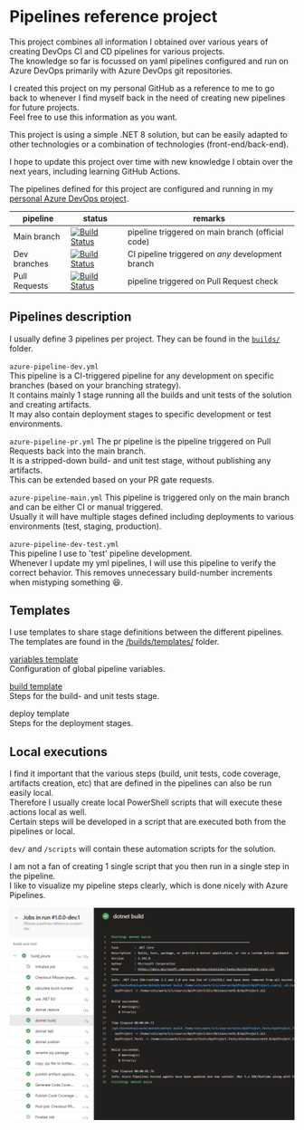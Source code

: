 # Pipelines reference project

 This project combines all information I obtained over various years of creating DevOps CI and CD pipelines for various projects.  
 The knowledge so far is focussed on yaml pipelines configured and run on Azure DevOps primarily with Azure DevOps git repositories.  

 I created this project on my personal GitHub as a reference to me to go back to whenever I find myself back in the need of creating new pipelines for future projects.  
 Feel free to use this information as you want.  

 This project is using a simple .NET 8 solution, but can be easily adapted to other technologies or a combination of technologies (front-end/back-end).  

 I hope to update this project over time with new knowledge I obtain over the next years, including learning GitHub Actions.

 The pipelines defined for this project are configured and running in my [personal Azure DevOps project](https://dev.azure.com/RonaldRosier/GitHub/_build).  

| pipeline | status |  remarks |
|-- | -- | -- |
| Main branch | [![Build Status](https://dev.azure.com/RonaldRosier/GitHub/_apis/build/status%2FRRosier.pipelines-reference-project%2FRRosier.pipelines-reference-project-main?branchName=main)](https://dev.azure.com/RonaldRosier/GitHub/_build/latest?definitionId=9&branchName=main) | pipeline triggered on main branch (official code) |
| Dev branches | [![Build Status](https://dev.azure.com/RonaldRosier/GitHub/_apis/build/status%2FRRosier.pipelines-reference-project%2FRRosier.pipelines-reference-project-dev?branchName=refs%2Fpull%2F1%2Fmerge)](https://dev.azure.com/RonaldRosier/GitHub/_build/latest?definitionId=12&branchName=refs%2Fpull%2F1%2Fmerge) | CI pipeline triggered on *any* development branch |
| Pull Requests | [![Build Status](https://dev.azure.com/RonaldRosier/GitHub/_apis/build/status%2FRRosier.pipelines-reference-project%2FRRosier.pipelines-reference-project-pr?branchName=refs%2Fpull%2F1%2Fmerge)](https://dev.azure.com/RonaldRosier/GitHub/_build/latest?definitionId=8&branchName=refs%2Fpull%2F1%2Fmerge) | pipeline triggered on Pull Request check |  

## Pipelines description

I usually define 3 pipelines per project. They can be found in the [`builds/`](./builds/) folder.  

`azure-pipeline-dev.yml`  
This pipeline is a CI-triggered pipeline for any development on specific branches (based on your branching strategy).  
It contains mainly 1 stage running all the builds and unit tests of the solution and creating artifacts.  
It may also contain deployment stages to specific development or test environments.

`azure-pipeline-pr.yml`
The pr pipeline is the pipeline triggered on Pull Requests back into the main branch.  
It is a stripped-down build- and unit test stage, without publishing any artifacts.  
This can be extended based on your PR gate requests.

`azure-pipeline-main.yml`
This pipeline is triggered only on the main branch and can be either CI or manual triggered.  
Usually it will have multiple stages defined including deployments to various environments (test, staging, production).

`azure-pipeline-dev-test.yml`  
This pipeline I use to 'test' pipeline development.  
Whenever I update my yml pipelines, I will use this pipeline to verify the correct behavior. This removes unnecessary build-number increments when mistyping something :laughing:.

## Templates

I use templates to share stage definitions between the different pipelines.  
The templates are found in the [/builds/templates/](./builds/templates/) folder.

[variables template](./docs/variables-template.md)  
Configuration of global pipeline variables.

[build template](./docs/build-template.md)  
Steps for the build- and unit tests stage.

deploy template  
Steps for the deployment stages.

## Local executions

I find it important that the various steps (build, unit tests, code coverage, artifacts creation, etc) that are defined in the pipelines can also be run easily local.  
Therefore I usually create local PowerShell scripts that will execute these actions local as well.  
Certain steps will be developed in a script that are executed both from the pipelines or local.

`dev/` and `/scripts` will contain these automation scripts for the solution.

I am not a fan of creating 1 single script that you then run in a single step in the pipeline.  
I like to visualize my pipeline steps clearly, which is done nicely with Azure Pipelines.

![Visualize jobs and their steps for an executed run in Azure Pipelines](./docs/images/build-job-overview.png)
